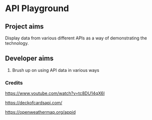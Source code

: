
# API Playground

## Project aims
Display data from various different APIs as a way of demonstrating the technology.

## Developer aims
1. Brush up on using API data in various ways

### Credits
https://www.youtube.com/watch?v=tc8DU14qX6I

https://deckofcardsapi.com/

https://openweathermap.org/appid